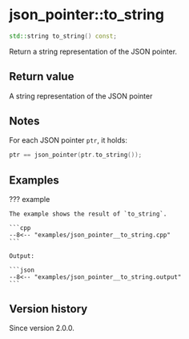 # json_pointer::to_string

```cpp
std::string to_string() const;
```

Return a string representation of the JSON pointer.

## Return value

A string representation of the JSON pointer

## Notes

For each JSON pointer `ptr`, it holds:

```cpp
ptr == json_pointer(ptr.to_string());
```

## Examples

??? example

    The example shows the result of `to_string`.
     
    ```cpp
    --8<-- "examples/json_pointer__to_string.cpp"
    ```
    
    Output:
    
    ```json
    --8<-- "examples/json_pointer__to_string.output"
    ```

## Version history

Since version 2.0.0.
